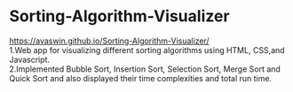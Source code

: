 # Sorting-Algorithm-Visualizer
https://avaswin.github.io/Sorting-Algorithm-Visualizer/
<br />
1.Web app for visualizing different sorting algorithms using HTML, CSS,and Javascript.<br />
2.Implemented Bubble Sort, Insertion Sort, Selection Sort, Merge Sort and Quick Sort and also displayed their time complexities and total run time.
